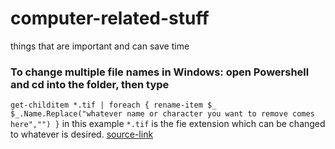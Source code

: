 # computer-related-stuff
things that are important and can save time

### To change multiple file names in Windows: open Powershell and cd into the folder, then type

 `get-childitem *.tif | foreach { rename-item $_ $_.Name.Replace("whatever name or character you want to remove comes here","") }` in this example `*.tif` is the fie extension which can be changed to whatever is desired. [source-link](https://superuser.com/questions/236820/how-do-i-remove-the-same-part-of-a-file-name-for-many-files-in-windows-7/578076#578076?s=96b38dbf86d24bbc90407473f8a7acf4)

